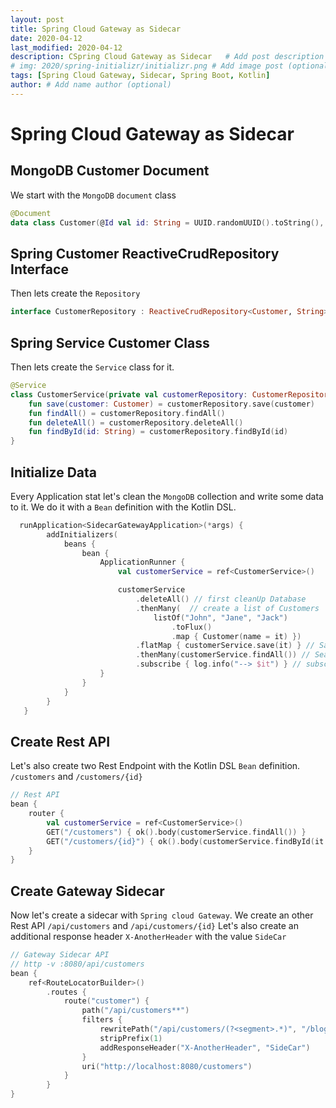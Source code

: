 ```yaml
---
layout: post
title: Spring Cloud Gateway as Sidecar
date: 2020-04-12
last_modified: 2020-04-12
description: CSpring Cloud Gateway as Sidecar   # Add post description (optional)
# img: 2020/spring-initializr/initializr.png # Add image post (optional)
tags: [Spring Cloud Gateway, Sidecar, Spring Boot, Kotlin]
author: # Add name author (optional)
--- 
```


# Spring Cloud Gateway as Sidecar

## MongoDB Customer Document 
We start with the `MongoDB` `document` class

```kotlin
@Document
data class Customer(@Id val id: String = UUID.randomUUID().toString(), val name: String)
```

## Spring Customer ReactiveCrudRepository Interface 
Then lets create the `Repository`
```kotlin
interface CustomerRepository : ReactiveCrudRepository<Customer, String>
```

## Spring Service Customer Class
Then lets create the `Service` class for it.
````kotlin
@Service
class CustomerService(private val customerRepository: CustomerRepository) {
    fun save(customer: Customer) = customerRepository.save(customer)
    fun findAll() = customerRepository.findAll()
    fun deleteAll() = customerRepository.deleteAll()
    fun findById(id: String) = customerRepository.findById(id)
}
````

## Initialize Data
Every Application stat let's clean the `MongoDB` collection and write some data to it.
We do it with a `Bean` definition with the Kotlin DSL.

```kotlin
  runApplication<SidecarGatewayApplication>(*args) {
        addInitializers(
            beans {
                bean {
                    ApplicationRunner {
                        val customerService = ref<CustomerService>()

                        customerService
                            .deleteAll() // first cleanUp Database
                            .thenMany(  // create a list of Customers
                                listOf("John", "Jane", "Jack")
                                    .toFlux()
                                    .map { Customer(name = it) })
                            .flatMap { customerService.save(it) } // Save it to the Database
                            .thenMany(customerService.findAll()) // Search all entries
                            .subscribe { log.info("--> $it") } // subscribe
                    }
                }
            }
        }
   }
```
## Create Rest API
Let's also create two Rest Endpoint with the Kotlin DSL `Bean` definition.
`/customers`  and `/customers/{id}`

```kotlin
// Rest API
bean {
    router {
        val customerService = ref<CustomerService>()
        GET("/customers") { ok().body(customerService.findAll()) }
        GET("/customers/{id}") { ok().body(customerService.findById(it.pathVariable("id"))) }
    }
}
``` 
## Create Gateway Sidecar
Now let's create a sidecar with `Spring cloud Gateway`. 
We create an other Rest API  `/api/customers` and `/api/customers/{id}`
Let's also create an additional response header `X-AnotherHeader` with the value `SideCar`
 
```kotlin
// Gateway Sidecar API
// http -v :8080/api/customers
bean {
    ref<RouteLocatorBuilder>()
        .routes {
            route("customer") {
                path("/api/customers**")
                filters {
                    rewritePath("/api/customers/(?<segment>.*)", "/blog/(?<segment>.*)")
                    stripPrefix(1)
                    addResponseHeader("X-AnotherHeader", "SideCar")
                }
                uri("http://localhost:8080/customers")
            }
        }
}
```